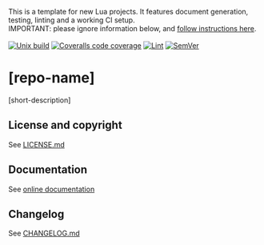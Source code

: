 This is a template for new Lua projects. It features document generation, testing, linting and a working CI setup.</br>IMPORTANT: please ignore information below, and [follow instructions here](https://tieske.github.io/project.lua/topics/01-introduction.md.html).</br></br>
[![Unix build](https://img.shields.io/github/workflow/status/[github-account-name]/[repo-name]/Unix%20build?label=Unix%20build&logo=linux)](https://github.com/[github-account-name]/[repo-name]/actions/workflows/unix_build.yml)
[![Coveralls code coverage](https://img.shields.io/coveralls/github/[github-account-name]/[repo-name]?logo=coveralls)](https://coveralls.io/github/[github-account-name]/[repo-name])
[![Lint](https://github.com/[github-account-name]/[repo-name]/workflows/Lint/badge.svg)](https://github.com/[github-account-name]/[repo-name]/actions/workflows/lint.yml)
[![SemVer](https://img.shields.io/github/v/tag/[github-account-name]/[repo-name]?color=brightgreen&label=SemVer&logo=semver&sort=semver)](CHANGELOG.md)

# [repo-name]

[short-description]

## License and copyright

See [LICENSE.md](LICENSE.md)

## Documentation

See [online documentation](https://[github-account-name].github.io/[repo-name]/)

## Changelog

See [CHANGELOG.md](CHANGELOG.md)
